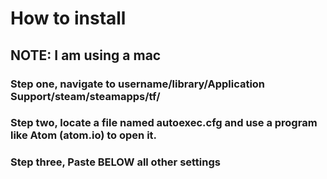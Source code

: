# How to install
## NOTE: I am using a mac

### Step one, navigate to username/library/Application Support/steam/steamapps/tf/
### Step two, locate a file named autoexec.cfg and use a program like Atom (atom.io) to open it.
### Step three, Paste BELOW all other settings 

